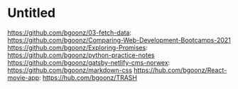 # Untitled

https://github.com/bgoonz/03-fetch-data: https://github.com/bgoonz/Comparing-Web-Development-Bootcamps-2021
https://github.com/bgoonz/Exploring-Promises: https://github.com/bgoonz/python-practice-notes
https://github.com/bgoonz/gatsby-netlify-cms-norwex: https://github.com/bgoonz/markdown-css
https://hub.com/bgoonz/React-movie-app: https://hub.com/bgoonz/TRASH